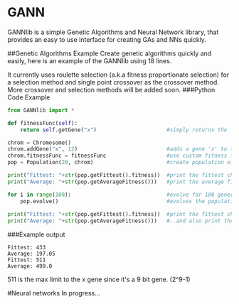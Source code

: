# GANN
GANNlib is a simple Genetic Algorithms and Neural Network library, that provides an easy to use interface for creating GAs and NNs quickly.

##Genetic Algorithms Example
Create genetic algorithms quickly and easily, here is an example of the GANNlib using 18 lines.

It currently uses roulette selection (a.k.a fitness proportionate selection) for a selection method and single point crossover as the crossover method. More crossover and selection methods will be added soon.
###Python Code Example
```python
from GANNlib import *

def fitnessFunc(self):
    return self.getGene("x")                      #simply returns the 'x' gene for the fitness function, x will be maximised

chrom = Chromosome()
chrom.addGene("x", 12)                            #adds a gene 'x' to the chromosome that is 9 bits in size
chrom.fitnessFunc = fitnessFunc                   #use custom fitness function
pop = Population(20, chrom)                       #create population of 20 of the chrom chromosomes, randomly generated

print("Fittest: "+str(pop.getFittest().fitness))  #print the fittest chromosome in the population
print("Average: "+str(pop.getAverageFitness()))   #print the average fitness across the population

for i in range(100):                              #evolve for 100 generations
    pop.evolve()                                  #evolves the population using GA
    
print("Fittest: "+str(pop.getFittest().fitness))  #print the fittest chromosome again at the end
print("Average: "+str(pop.getAverageFitness()))   #..and also print the average again
```
###Example output
```
Fittest: 433
Average: 197.05
Fittest: 511
Average: 499.0
```
511 is the max limit to the x gene since it's a 9 bit gene. (2^9-1)

#Neural networks
In progress...

